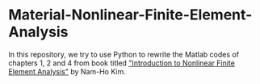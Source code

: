 # Material-Nonlinear-Finite-Element-Analysis
In this repository, we try to use Python to rewrite the Matlab codes of chapters 1, 2 and 4 from book titled ["Introduction to Nonlinear Finite Element Analysis"](https://link.springer.com/book/10.1007/978-1-4419-1746-1#about) by Nam-Ho Kim.
